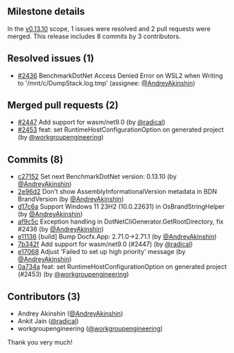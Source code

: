 ## Milestone details

In the [v0.13.10](https://github.com/dotnet/BenchmarkDotNet/issues?q=milestone:v0.13.10) scope, 
1 issues were resolved and 2 pull requests were merged.
This release includes 8 commits by 3 contributors.

## Resolved issues (1)

* [#2436](https://github.com/dotnet/BenchmarkDotNet/issues/2436) BenchmarkDotNet Access Denied Error on WSL2 when Writing to '/mnt/c/DumpStack.log.tmp' (assignee: [@AndreyAkinshin](https://github.com/AndreyAkinshin))

## Merged pull requests (2)

* [#2447](https://github.com/dotnet/BenchmarkDotNet/pull/2447) Add support for wasm/net9.0 (by [@radical](https://github.com/radical))
* [#2453](https://github.com/dotnet/BenchmarkDotNet/pull/2453) feat: set RuntimeHostConfigurationOption on generated project (by [@workgroupengineering](https://github.com/workgroupengineering))

## Commits (8)

* [c27152](https://github.com/dotnet/BenchmarkDotNet/commit/c27152b9d7b6391501abcf7e8edcb2804999622f) Set next BenchmarkDotNet version: 0.13.10 (by [@AndreyAkinshin](https://github.com/AndreyAkinshin))
* [2e96d2](https://github.com/dotnet/BenchmarkDotNet/commit/2e96d29453a804cfc1b92fffeea94c866522167a) Don't show AssemblyInformationalVersion metadata in BDN BrandVersion (by [@AndreyAkinshin](https://github.com/AndreyAkinshin))
* [d17c6a](https://github.com/dotnet/BenchmarkDotNet/commit/d17c6ad0bd8ac15d83ced0a7522de7dd51526ad4) Support Windows 11 23H2 (10.0.22631) in OsBrandStringHelper (by [@AndreyAkinshin](https://github.com/AndreyAkinshin))
* [af9c5c](https://github.com/dotnet/BenchmarkDotNet/commit/af9c5c6013b4e661cda0ff8fed40a50ae62d5a74) Exception handling in DotNetCliGenerator.GetRootDirectory, fix #2436 (by [@AndreyAkinshin](https://github.com/AndreyAkinshin))
* [e11136](https://github.com/dotnet/BenchmarkDotNet/commit/e11136897bdf26c004076bcbe812bb4ae60f8859) [build] Bump Docfx.App: 2.71.0->2.71.1 (by [@AndreyAkinshin](https://github.com/AndreyAkinshin))
* [7b342f](https://github.com/dotnet/BenchmarkDotNet/commit/7b342f5cfb63c73708f3e69dde33d7430a3c0401) Add support for wasm/net9.0 (#2447) (by [@radical](https://github.com/radical))
* [e17068](https://github.com/dotnet/BenchmarkDotNet/commit/e170684208103ca5ba4212ad8dc7c2aad5cf02d4) Adjust 'Failed to set up high priority' message (by [@AndreyAkinshin](https://github.com/AndreyAkinshin))
* [0a734a](https://github.com/dotnet/BenchmarkDotNet/commit/0a734a94a13733c2950d7edbac08499c6f2c108a) feat: set RuntimeHostConfigurationOption on generated project (#2453) (by [@workgroupengineering](https://github.com/workgroupengineering))

## Contributors (3)

* Andrey Akinshin ([@AndreyAkinshin](https://github.com/AndreyAkinshin))
* Ankit Jain ([@radical](https://github.com/radical))
* workgroupengineering ([@workgroupengineering](https://github.com/workgroupengineering))

Thank you very much!

